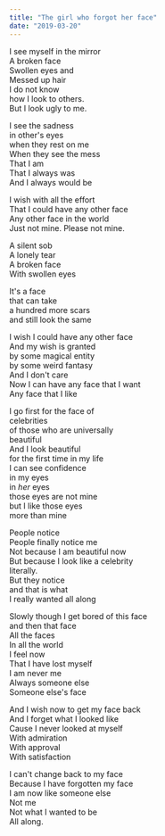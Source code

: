 ```yaml
---
title: "The girl who forgot her face"
date: "2019-03-20"
---
```


I see myself in the mirror  
A broken face  
Swollen eyes and  
Messed up hair  
I do not know  
how I look to others.  
But I look ugly to me.

I see the sadness  
in other's eyes  
when they rest on me  
When they see the mess  
That I am  
That I always was  
And I always would be  

I wish with all the effort  
That I could have any other face  
Any other face in the world  
Just not mine. Please not mine.

A silent sob  
A lonely tear  
A broken face  
With swollen eyes

It's a face  
that can take  
a hundred more scars  
and still look the same

I wish I could have any other face  
And my wish is granted  
by some magical entity  
by some weird fantasy  
And I don't care  
Now I can have any face that I want  
Any face that I like

I go first for the face of  
celebrities  
of those who are universally  
beautiful  
And I look beautiful  
for the first time in my life  
I can see confidence  
in my eyes  
in _her_ eyes  
those eyes are not mine  
but I like those eyes  
more than mine

People notice  
People finally notice me  
Not because I am beautiful now  
But because I look like a celebrity  
literally.  
But they notice  
and that is what  
I really wanted all along

Slowly though I get bored of this face  
and then that face  
All the faces  
In all the world  
I feel now  
That I have lost myself  
I am never me  
Always someone else  
Someone else's face

And I wish now to get my face back  
And I forget what I looked like  
Cause I never looked at myself  
With admiration  
With approval  
With satisfaction

I can't change back to my face  
Because I have forgotten my face  
I am now like someone else  
Not me  
Not what I wanted to be  
All along.